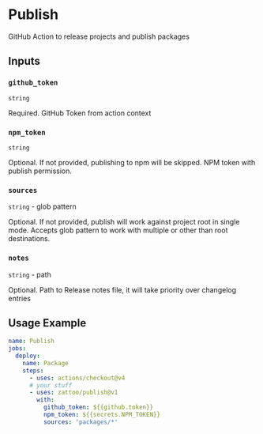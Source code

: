 # Publish

GitHub Action to release projects and publish packages

## Inputs

### `github_token`

`string`

Required. GitHub Token from action context

### `npm_token`

`string`

Optional. If not provided, publishing to npm will be skipped.
NPM token with publish permission.

### `sources`

`string` - glob pattern

Optional. If not provided, publish will work against project root in single mode.
Accepts glob pattern to work with multiple or other than root destinations.

### `notes`

`string` - path

Optional. Path to Release notes file, it will take priority over changelog entries

## Usage Example

````yaml
name: Publish
jobs:
  deploy:
    name: Package
    steps:
      - uses: actions/checkout@v4
      # your stuff
      - uses: zattoo/publish@v1
        with:
          github_token: ${{github.token}}
          npm_token: ${{secrets.NPM_TOKEN}}
          sources: 'packages/*'
````
